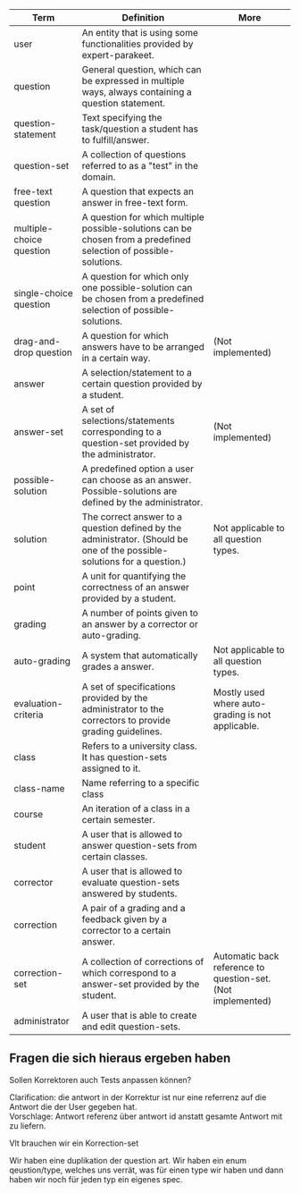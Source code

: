 

| Term                     | Definition                                                                                                               | More                                                        |
| ------------------------ | ------------------------------------------------------------------------------------------------------------------------ | ----------------------------------------------------------- |
| user                     | An entity that is using some functionalities provided by expert-parakeet.                                                |                                                             |
| question                 | General question, which can be expressed in multiple ways, always containing a question statement.                       |                                                             |
| question-statement       | Text specifying the task/question a student has to fulfill/answer.                                                       |                                                             |
| question-set             | A collection of questions referred to as a "test" in the domain.                                                         |                                                             |
| free-text question       | A question that expects an answer in free-text form.                                                                     |                                                             |
| multiple-choice question | A question for which multiple possible-solutions can be chosen from a predefined selection of possible-solutions.        |                                                             |
| single-choice question   | A question for which only one possible-solution can be chosen from a predefined selection of possible-solutions.         |                                                             |
| drag-and-drop question   | A question for which answers have to be arranged in a certain way.                                                       | (Not implemented)                                           |
| answer                   | A selection/statement to a certain question provided by a student.                                                       |                                                             |
| answer-set               | A set of selections/statements corresponding to a question-set provided by the administrator.                            | (Not implemented)                                           |
| possible-solution        | A predefined option a user can choose as an answer. Possible-solutions are defined by the administrator.                 |                                                             |
| solution                 | The correct answer to a question defined by the administrator. (Should be one of the possible-solutions for a question.) | Not applicable to all question types.                       |
| point                    | A unit for quantifying the correctness of an answer provided by a student.                                               |                                                             |
| grading                  | A number of points given to an answer by a corrector or auto-grading.                                                    |                                                             |
| auto-grading             | A system that automatically grades a answer.                                                                             | Not applicable to all question types.                       |
| evaluation-criteria      | A set of specifications provided by the administrator to the correctors to provide grading guidelines.                   | Mostly used where auto-grading is not applicable.           |
| class                    | Refers to a university class. It has question-sets assigned to it.                                                       |                                                             |
| class-name               | Name referring to a specific class                                                                                       |                                                             |
| course                   | An iteration of a class in a certain semester.                                                                           |                                                             |
| student                  | A user that is allowed to answer question-sets from certain classes.                                                     |                                                             |
| corrector                | A user that is allowed to evaluate question-sets answered by students.                                                   |                                                             |
| correction               | A pair of a grading and a feedback given by a corrector to a certain answer.                                             |                                                             |
| correction-set           | A collection of corrections of which correspond to a answer-set provided by the student.                                 | Automatic back reference to question-set. (Not implemented) |
| administrator            | A user that is able to create and edit question-sets.                                                                    |                                                             |






## Fragen die sich hieraus ergeben haben

Sollen Korrektoren auch Tests anpassen können?

Clarification: die antwort in der Korrektur ist nur eine referrenz auf die Antwort die der User gegeben hat.  
Vorschlage: Antwort referenz über antwort id anstatt gesamte Antwort mit zu liefern.

Vlt brauchen wir ein Korrection-set

Wir haben eine duplikation der question art. Wir haben ein enum qeustion/type, welches uns verrät, was für einen type wir haben
und dann haben wir noch für jeden typ ein eigenes spec.


